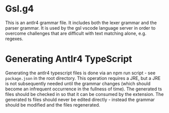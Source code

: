 # Gsl.g4

This is an antlr4 grammar file. It includes both the lexer grammar and the parser grammar. It is used by the gsl vscode language server in order to overcome challenges that are difficult with text matching alone, e.g. regexes.

# Generating Antlr4 TypeScript

Generating the antlr4 typescript files is done via an npm run script - see `package.json` in the root directory. This operation requires a JRE, but a JRE is not subsequently needed until the grammar changes (which should become an infrequent occurrence in the fullness of time). The generated ts files should be checked in so that it can be consumed by the extension. The generated ts files should never be edited directly - instead the grammar should be modified and the files regenerated.
